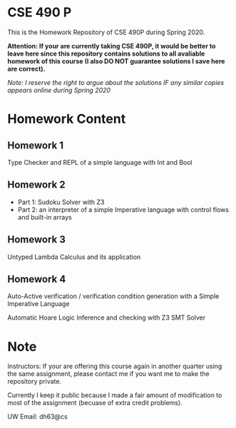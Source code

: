 # CSE 490 P
This is the Homework Repository of CSE 490P during Spring 2020.

**Attention: If your are currently taking CSE 490P, it would be better to leave here since this repository contains solutions to all avaliable homework of this course (I also DO NOT guarantee solutions I save here are correct).**

*Note: I reserve the right to argue about the solutions IF any similar copies appears online during Spring 2020*

# Homework Content
## Homework 1
Type Checker and REPL of a simple language with Int and Bool

## Homework 2
- Part 1: Sudoku Solver with Z3
- Part 2: an interpreter of a simple Imperative language with control flows and built-in arrays

## Homework 3
Untyped Lambda Calculus and its application

## Homework 4
Auto-Active verification / verification condition generation with a Simple Imperative Language

Automatic Hoare Logic Inference and checking with Z3 SMT Solver

# Note
Instructors: If your are offering this course again in another quarter using the same assignment, please contact me if you want me to make the repository private.

Currently I keep it public because I made a fair amount of modification to most of the assignment (becuase of extra credit problems).

UW Email: dh63@cs
